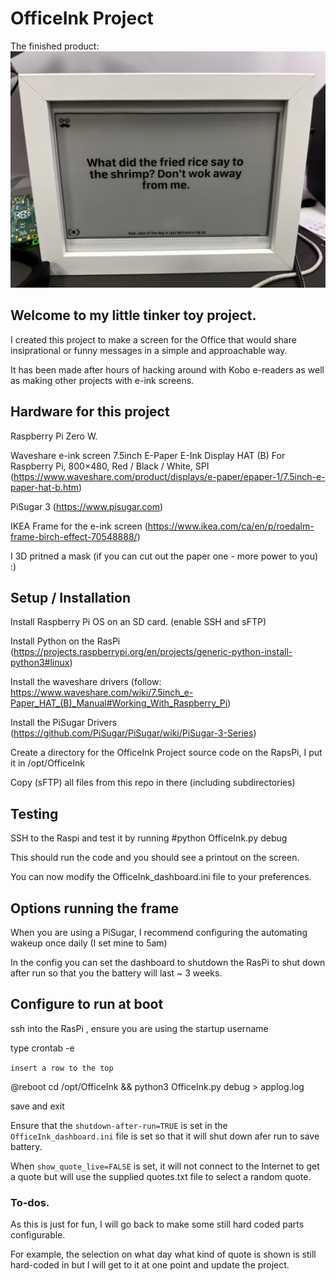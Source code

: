 # OfficeInk Project

The finished product: 
![alt text](https://github.com/noonasGit/OfficeInk/blob/main/IMG_8304.jpeg "The Frame Project")

## Welcome to my little tinker toy project.

I created this project to make a screen for the Office that would share insiprational or funny messages in a simple and approachable way.

It has been made after hours of hacking around with Kobo e-readers as well as making other projects with e-ink screens.

## Hardware for this project

Raspberry Pi Zero W.

Waveshare e-ink screen 7.5inch E-Paper E-Ink Display HAT (B) For Raspberry Pi, 800×480, Red / Black / White, SPI (https://www.waveshare.com/product/displays/e-paper/epaper-1/7.5inch-e-paper-hat-b.htm)

PiSugar 3 (https://www.pisugar.com)

IKEA Frame for the e-ink screen (https://www.ikea.com/ca/en/p/roedalm-frame-birch-effect-70548888/)

I 3D pritned a mask (if you can cut out the paper one - more power to you) :)

## Setup / Installation

Install Raspberry Pi OS on an SD card. (enable SSH and sFTP)

Install Python on the RasPi (https://projects.raspberrypi.org/en/projects/generic-python-install-python3#linux)

Install the waveshare drivers (follow: https://www.waveshare.com/wiki/7.5inch_e-Paper_HAT_(B)_Manual#Working_With_Raspberry_Pi)

Install the PiSugar Drivers (https://github.com/PiSugar/PiSugar/wiki/PiSugar-3-Series)

Create a directory for the OfficeInk Project source code on the RapsPi, I put it in /opt/OfficeInk

Copy (sFTP) all files from this repo in there (including subdirectories)

## Testing

SSH to the Raspi and test it by running #python OfficeInk.py debug

This should run the code and you should see a printout on the screen.

You can now modify the OfficeInk_dashboard.ini file to your preferences.

## Options running the frame

When you are using a PiSugar, I recommend configuring the automating wakeup once daily (I set mine to 5am)

In the config you can set the dashboard to shutdown the RasPi to shut down after run so that you the battery will last ~ 3 weeks.

## Configure to run at boot
ssh into the RasPi , ensure you are using the startup username

type crontab -e

`insert a row to the top`

@reboot cd /opt/OfficeInk && python3 OfficeInk.py debug > applog.log

save and exit

Ensure that the `shutdown-after-run=TRUE` is set in the `OfficeInk_dashboard.ini` file is set so that it will shut down afer run to save battery.

When `show_quote_live=FALSE` is set, it will not connect to the Internet to get a quote but will use the supplied quotes.txt file to select a random quote.

### To-dos.

As this is just for fun, I will go back to make some still hard coded parts configurable.

For example, the selection on what day what kind of quote is shown is still hard-coded in but I will get to it at one point and update the project.

